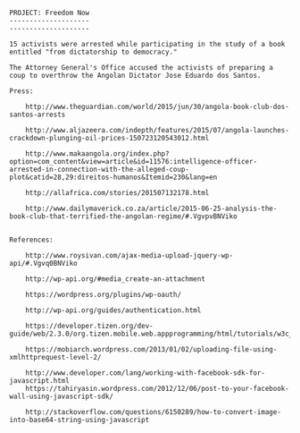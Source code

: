 
	PROJECT: Freedom Now
	--------------------
	--------------------

	15 activists were arrested while participating in the study of a book entitled "from dictatorship to democracy."

	The Attorney General's Office accused the activists of preparing a coup to overthrow the Angolan Dictator Jose Eduardo dos Santos.

	Press:

		http://www.theguardian.com/world/2015/jun/30/angola-book-club-dos-santos-arrests

		http://www.aljazeera.com/indepth/features/2015/07/angola-launches-crackdown-plunging-oil-prices-150723120543012.html

		http://www.makaangola.org/index.php?option=com_content&view=article&id=11576:intelligence-officer-arrested-in-connection-with-the-alleged-coup-plot&catid=28,29:direitos-humanos&Itemid=230&lang=en

		http://allafrica.com/stories/201507132178.html

		http://www.dailymaverick.co.za/article/2015-06-25-analysis-the-book-club-that-terrified-the-angolan-regime/#.VgvpvBNViko


	References:

		http://www.roysivan.com/ajax-media-upload-jquery-wp-api/#.Vgvq0BNViko

		http://wp-api.org/#media_create-an-attachment

		https://wordpress.org/plugins/wp-oauth/

		http://wp-api.org/guides/authentication.html

		https://developer.tizen.org/dev-guide/web/2.3.0/org.tizen.mobile.web.appprogramming/html/tutorials/w3c_tutorial/comm_tutorial/upload_ajax.htm

		https://mobiarch.wordpress.com/2013/01/02/uploading-file-using-xmlhttprequest-level-2/

		http://www.developer.com/lang/working-with-facebook-sdk-for-javascript.html
		https://tahiryasin.wordpress.com/2012/12/06/post-to-your-facebook-wall-using-javascript-sdk/

		http://stackoverflow.com/questions/6150289/how-to-convert-image-into-base64-string-using-javascript